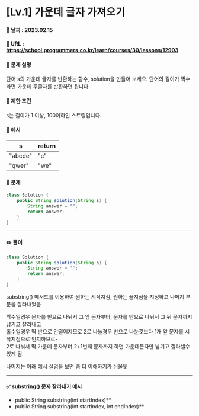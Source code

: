 # [Lv.1] 가운데 글자 가져오기

#### 📌 날짜 : 2023.02.15

#### 📌 URL : https://school.programmers.co.kr/learn/courses/30/lessons/12903

#### 📌 문제 설명

단어 s의 가운데 글자를 반환하는 함수, solution을 만들어 보세요. 단어의 길이가 짝수라면 가운데 두글자를 반환하면 됩니다.

#### 📌 제한 조건

s는 길이가 1 이상, 100이하인 스트링입니다.

#### 📌 예시

| s       | return |
| ------- | ------ |
| "abcde" | "c"    |
| "qwer"  | "we"   |

#### 📌 문제

```java
class Solution {
    public String solution(String s) {
        String answer = "";
        return answer;
    }
}
```

---

#### ✏️ 풀이

```java
class Solution {
    public String solution(String s) {
        String answer = "";
        return answer;
    }
}

```

substring() 메서드를 이용하여 원하는 시작지점, 원하는 끝지점을 지정하고 나머지 부분을 잘라내었음

짝수일경우 문자를 반으로 나눠서 그 앞 문자부터, 문자를 반으로 나눠서 그 뒤 문자까지 남기고 잘라내고  
홀수일경우 딱 반으로 안떨어지므로 2로 나눌경우 반으로 나눈것보다 1개 앞 문자를 시작지점으로 인지하므로-  
2로 나눠서 딱 가운데 문자부터 2+1번째 문자까지 하면 가운데문자만 남기고 잘라낼수 있게 됨.

나머지는 아래 예시 설명을 보면 좀 더 이해하기가 쉬울듯

---

#### ✅ substring() 문자 잘라내기 예시

- public String substring(int startIndex)\*\*
- public String substring(int startIndex, int endIndex)\*\*
